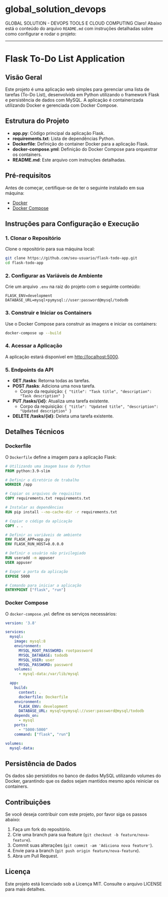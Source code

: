 # global_solution_devops
GLOBAL SOLUTION - DEVOPS TOOLS E CLOUD COMPUTING
Claro! Abaixo está o conteúdo do arquivo `README.md` com instruções detalhadas sobre como configurar e rodar o projeto:

---

# Flask To-Do List Application

## Visão Geral

Este projeto é uma aplicação web simples para gerenciar uma lista de tarefas (To-Do List), desenvolvida em Python utilizando o framework Flask e persistência de dados com MySQL. A aplicação é containerizada utilizando Docker e gerenciada com Docker Compose.

## Estrutura do Projeto

- **app.py**: Código principal da aplicação Flask.
- **requirements.txt**: Lista de dependências Python.
- **Dockerfile**: Definição do container Docker para a aplicação Flask.
- **docker-compose.yml**: Definição do Docker Compose para orquestrar os containers.
- **README.md**: Este arquivo com instruções detalhadas.

## Pré-requisitos

Antes de começar, certifique-se de ter o seguinte instalado em sua máquina:

- [Docker](https://www.docker.com/get-started)
- [Docker Compose](https://docs.docker.com/compose/install/)

## Instruções para Configuração e Execução

### 1. Clonar o Repositório

Clone o repositório para sua máquina local:

```bash
git clone https://github.com/seu-usuario/flask-todo-app.git
cd flask-todo-app
```

### 2. Configurar as Variáveis de Ambiente

Crie um arquivo `.env` na raiz do projeto com o seguinte conteúdo:

```env
FLASK_ENV=development
DATABASE_URL=mysql+pymysql://user:password@mysql/tododb
```

### 3. Construir e Iniciar os Containers

Use o Docker Compose para construir as imagens e iniciar os containers:

```bash
docker-compose up --build
```

### 4. Acessar a Aplicação

A aplicação estará disponível em [http://localhost:5000](http://localhost:5000).

### 5. Endpoints da API

- **GET /tasks**: Retorna todas as tarefas.
- **POST /tasks**: Adiciona uma nova tarefa.
  - Corpo da requisição: `{ "title": "Task title", "description": "Task description" }`
- **PUT /tasks/{id}**: Atualiza uma tarefa existente.
  - Corpo da requisição: `{ "title": "Updated title", "description": "Updated description" }`
- **DELETE /tasks/{id}**: Deleta uma tarefa existente.

## Detalhes Técnicos

### Dockerfile

O `Dockerfile` define a imagem para a aplicação Flask:

```Dockerfile
# Utilizando uma imagem base do Python
FROM python:3.9-slim

# Definir o diretório de trabalho
WORKDIR /app

# Copiar os arquivos de requisitos
COPY requirements.txt requirements.txt

# Instalar as dependências
RUN pip install --no-cache-dir -r requirements.txt

# Copiar o código da aplicação
COPY . .

# Definir as variáveis de ambiente
ENV FLASK_APP=app.py
ENV FLASK_RUN_HOST=0.0.0.0

# Definir o usuário não privilegiado
RUN useradd -m appuser
USER appuser

# Expor a porta da aplicação
EXPOSE 5000

# Comando para iniciar a aplicação
ENTRYPOINT ["flask", "run"]
```

### Docker Compose

O `docker-compose.yml` define os serviços necessários:

```yaml
version: '3.8'

services:
  mysql:
    image: mysql:8
    environment:
      MYSQL_ROOT_PASSWORD: rootpassword
      MYSQL_DATABASE: tododb
      MYSQL_USER: user
      MYSQL_PASSWORD: password
    volumes:
      - mysql-data:/var/lib/mysql

  app:
    build:
      context: .
      dockerfile: Dockerfile
    environment:
      FLASK_ENV: development
      DATABASE_URL: mysql+pymysql://user:password@mysql/tododb
    depends_on:
      - mysql
    ports:
      - "5000:5000"
    command: ["flask", "run"]

volumes:
  mysql-data:
```

## Persistência de Dados

Os dados são persistidos no banco de dados MySQL utilizando volumes do Docker, garantindo que os dados sejam mantidos mesmo após reiniciar os containers.

## Contribuições

Se você deseja contribuir com este projeto, por favor siga os passos abaixo:

1. Faça um fork do repositório.
2. Crie uma branch para sua feature (`git checkout -b feature/nova-feature`).
3. Commit suas alterações (`git commit -am 'Adiciona nova feature'`).
4. Envie para a branch (`git push origin feature/nova-feature`).
5. Abra um Pull Request.

## Licença

Este projeto está licenciado sob a Licença MIT. Consulte o arquivo LICENSE para mais detalhes.




